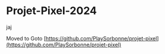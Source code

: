 # Projet-Pixel-2024
 
jaj

Moved to Goto [https://github.com/PlaySorbonne/projet-pixel](https://github.com/PlaySorbonne/projet-pixel)
